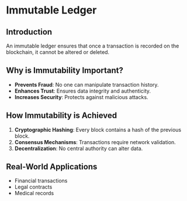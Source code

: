 # Immutable Ledger

## Introduction
An immutable ledger ensures that once a transaction is recorded on the blockchain, it cannot be altered or deleted.

## Why is Immutability Important?
- **Prevents Fraud**: No one can manipulate transaction history.
- **Enhances Trust**: Ensures data integrity and authenticity.
- **Increases Security**: Protects against malicious attacks.

## How Immutability is Achieved
1. **Cryptographic Hashing**: Every block contains a hash of the previous block.
2. **Consensus Mechanisms**: Transactions require network validation.
3. **Decentralization**: No central authority can alter data.

## Real-World Applications
- Financial transactions
- Legal contracts
- Medical records

